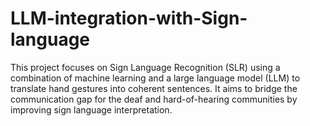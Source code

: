 # LLM-integration-with-Sign-language
This project focuses on Sign Language Recognition (SLR) using a combination of machine learning and a large language model (LLM) to translate hand gestures into coherent sentences. It aims to bridge the communication gap for the deaf and hard-of-hearing communities by improving sign language interpretation.
